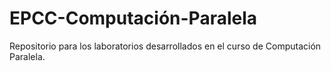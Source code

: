 # EPCC-Computación-Paralela
Repositorio para los laboratorios desarrollados en el curso de Computación Paralela.
